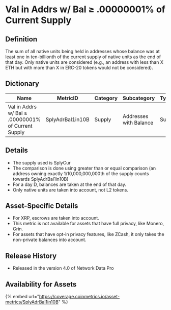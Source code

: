 # Val in Addrs w/ Bal ≥ .00000001% of Current Supply

## Definition

The sum of all native units being held in addresses whose balance was at least one in ten-billionth of the current supply of native units as the end of that day. Only native units are considered (e.g., an address with less than X ETH but with more than X in ERC-20 tokens would not be considered).

## Dictionary

| Name                                               | MetricID         | Category | Subcategory            | Type | Unit         | Interval |
| -------------------------------------------------- | ---------------- | -------- | ---------------------- | ---- | ------------ | -------- |
| Val in Addrs w/ Bal ≥ .00000001% of Current Supply | SplyAdrBal1in10B | Supply   | Addresses with Balance | Sum  | Native units | 1 day    |

## Details

* The supply used is SplyCur
* The comparison is done using greater than or equal comparison (an address owning exactly 1/10,000,000,000th of the supply counts towards SplyAdrBal1in10B)
* For a day D, balances are taken at the end of that day.
* Only native units are taken into account, not L2 tokens.

## Asset-Specific Details

* For XRP, escrows are taken into account.
* This metric is not available for assets that have full privacy, like Monero, Grin.
* For assets that have opt-in privacy features, like ZCash, it only takes the non-private balances into account.

## Release History

* Released in the version 4.0 of Network Data Pro

## **Availability for Assets**

{% embed url="https://coverage.coinmetrics.io/asset-metrics/SplyAdrBal1in10B" %}
